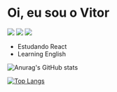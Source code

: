 # Oi, eu sou o Vitor

<a href="https://www.linkedin.com/in/vitor-cesarino-230473249/" target="_blank"><img src="https://img.shields.io/badge/-Linkedln-0e76a8?style=for-the-badge&logo=linkedin&logoColor=white" target="_blank"></a>
<a href="https://instagram.com/vcesarino" target="_blank"><img src="https://img.shields.io/badge/-Instagram-df6d74?style=for-the-badge&logo=instagram&logoColor=white" target="_blank"></a>
<a href="https://discord.com/channels/@tept" target="_blank"><img src="https://img.shields.io/badge/Discord-7289da?style=for-the-badge&logo=discord&logoColor=white" target="_blank"></a>
<ul>
  <li>Estudando React</li>
  <li>Learning English</li>
</ul>


![Anurag's GitHub stats](https://github-readme-stats.vercel.app/api?username=VitorCesarinoMarchese&show_icons=true&theme=monokai)

[![Top Langs](https://github-readme-stats.vercel.app/api/top-langs/?username=VitorCesarinoMarchese&langs_count=3&theme=monokai)](https://github.com/anuraghazra/github-readme-stats)

